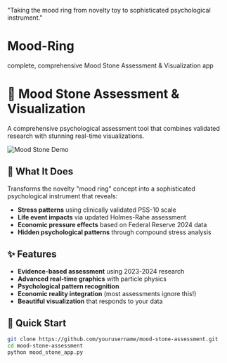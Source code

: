 "Taking the mood ring from novelty toy to sophisticated psychological instrument."

# Mood-Ring
complete, comprehensive Mood Stone Assessment &amp; Visualization app
# 🔮 Mood Stone Assessment & Visualization

A comprehensive psychological assessment tool that combines validated research with stunning real-time visualizations.

![Mood Stone Demo](screenshots/demo.gif)

## 🧠 What It Does

Transforms the novelty "mood ring" concept into a sophisticated psychological instrument that reveals:
- **Stress patterns** using clinically validated PSS-10 scale
- **Life event impacts** via updated Holmes-Rahe assessment  
- **Economic pressure effects** based on Federal Reserve 2024 data
- **Hidden psychological patterns** through compound stress analysis

## ✨ Features

- **Evidence-based assessment** using 2023-2024 research
- **Advanced real-time graphics** with particle physics
- **Psychological pattern recognition** 
- **Economic reality integration** (most assessments ignore this!)
- **Beautiful visualization** that responds to your data

## 🚀 Quick Start

```bash
git clone https://github.com/yourusername/mood-stone-assessment.git
cd mood-stone-assessment
python mood_stone_app.py

